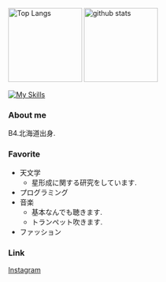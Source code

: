 <p align="left"> 
  <img alt="Top Langs" height="150px" src="https://github-readme-stats.vercel.app/api/top-langs/?username=kotora260&count_private=true&show_icons=true&theme=github_dark" />
  <img alt="github stats" height="150px" src="https://github-readme-stats.vercel.app/api?username=kotora260&count_private=true&show_icons=true&show_icons=true&theme=github_dark" />
</p>

[![My Skills](https://skillicons.dev/icons?i=py,vscode,git,github)](https://skillicons.dev)

### About me
B4.北海道出身.

### Favorite
- 天文学
  - 星形成に関する研究をしています.
- プログラミング
- 音楽
  - 基本なんでも聴きます.
  - トランペット吹きます.
- ファッション

### Link
[Instagram](https://www.instagram.com/melan_cozmo/)
